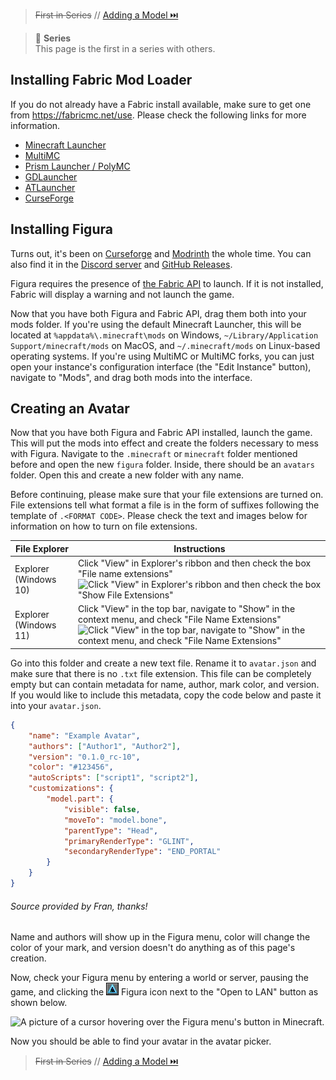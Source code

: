 > ~~First in Series~~ // [Adding a Model ⏭️](https://github.com/Slymeball/figura-wiki/wiki/Adding-a-Model)

> 🔢 **Series**  
> This page is the first in a series with others.

## Installing Fabric Mod Loader

If you do not already have a Fabric install available, make sure to get one from <https://fabricmc.net/use>. Please check the following links for more information.

- [Minecraft Launcher](https://github.com/Slymeball/figura-wiki/wiki/How-to-Install-Fabric#minecraft-launcher)
- [MultiMC](https://github.com/Slymeball/figura-wiki/wiki/How-to-Install-Fabric#multimc)
- [Prism Launcher / PolyMC](https://github.com/Slymeball/figura-wiki/wiki/How-to-Install-Fabric#prism-launcher---polymc)
- [GDLauncher](https://github.com/Slymeball/figura-wiki/wiki/How-to-Install-Fabric#gdlauncher)
- [ATLauncher](https://github.com/Slymeball/figura-wiki/wiki/How-to-Install-Fabric#atlauncher)
- [CurseForge](https://github.com/Slymeball/figura-wiki/wiki/How-to-Install-Fabric#curseforge)

## Installing Figura

Turns out, it's been on [Curseforge](https://www.curseforge.com/minecraft/mc-mods/figura/files/all) and [Modrinth](https://modrinth.com/mod/figura/versions) the whole time. You can also find it in the [Discord server](https://discord.gg/ekHGHcH8Af) and [GitHub Releases](https://github.com/Kingdom-of-The-Moon/FiguraRewriteRewrite/releases).

Figura requires the presence of [the Fabric API](https://modrinth.com/mod/fabric-api) to launch. If it is not installed, Fabric will display a warning and not launch the game.

Now that you have both Figura and Fabric API, drag them both into your mods folder. If you're using the default Minecraft Launcher, this will be located at `%appdata%\.minecraft\mods` on Windows, `~/Library/Application Support/minecraft/mods` on MacOS, and `~/.minecraft/mods` on Linux-based operating systems. If you're using MultiMC or MultiMC forks, you can just open your instance's configuration interface (the "Edit Instance" button), navigate to "Mods", and drag both mods into the interface.

## Creating an Avatar

Now that you have both Figura and Fabric API installed, launch the game. This will put the mods into effect and create the folders necessary to mess with Figura. Navigate to the `.minecraft` or `minecraft` folder mentioned before and open the new `figura` folder. Inside, there should be an `avatars` folder. Open this and create a new folder with any name.

Before continuing, please make sure that your file extensions are turned on. File extensions tell what format a file is in the form of suffixes following the template of `.<FORMAT CODE>`. Please check the text and images below for information on how to turn on file extensions.

| File Explorer | Instructions |
| --- | --- |
| Explorer (Windows 10) | Click "View" in Explorer's ribbon and then check the box "File name extensions" ![Click "View" in Explorer's ribbon and then check the box "Show File Extensions"](https://cdn.discordapp.com/attachments/808155531389698079/866441704693563413/100190d1473193093-hide-show-file-name-extensions-windows-10-a-file_name_extensions-file_explorer.png?size=4096)
| Explorer (Windows 11) | Click "View" in the top bar, navigate to "Show" in the context menu, and check "File Name Extensions" ![Click "View" in the top bar, navigate to "Show" in the context menu, and check "File Name Extensions"](https://cdn.discordapp.com/attachments/808155531389698079/890560150518259722/unknown.png?size=4096)

Go into this folder and create a new text file. Rename it to `avatar.json` and make sure that there is no `.txt` file extension. This file can be completely empty but can contain metadata for name, author, mark color, and version. If you would like to include this metadata, copy the code below and paste it into your `avatar.json`.

```json
{
    "name": "Example Avatar",
    "authors": ["Author1", "Author2"],
    "version": "0.1.0_rc-10",
    "color": "#123456",
    "autoScripts": ["script1", "script2"],
    "customizations": {
        "model.part": {
            "visible": false,
            "moveTo": "model.bone",
            "parentType": "Head",
            "primaryRenderType": "GLINT",
            "secondaryRenderType": "END_PORTAL"
        }
    }
}
```

###### Source provided by Fran, thanks!

Name and authors will show up in the Figura menu, color will change the color of your mark, and version doesn't do anything as of this page's creation.

Now, check your Figura menu by entering a world or server, pausing the game, and clicking the ![](https://github.com/Slymeball/figura-wiki/blob/main/images/figura/buttons/panel.png?raw=true) Figura icon next to the "Open to LAN" button as shown below.

![A picture of a cursor hovering over the Figura menu's button in Minecraft.](https://u.cubeupload.com/Letters_7/Screenshotfrom202207.png)

Now you should be able to find your avatar in the avatar picker.

> ~~First in Series~~ // [Adding a Model ⏭️](https://github.com/Slymeball/figura-wiki/wiki/Adding-a-Model)